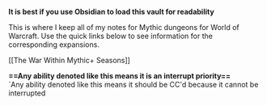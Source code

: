 **It is best if you use Obsidian to load this vault for readability**

This is where I keep all of my notes for Mythic dungeons for World of Warcraft. Use the quick links below to see information for the corresponding expansions.

[[The War Within Mythic+ Seasons]]

**==Any ability denoted like this means it is an interrupt priority==**
\
`Any ability denoted like this means it should be CC'd because it cannot be interrupted
